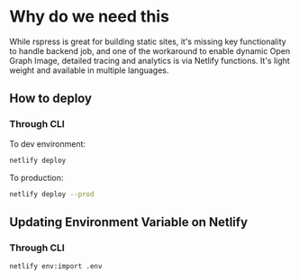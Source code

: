# Why do we need this

While rspress is great for building static sites, it's missing key functionality to handle backend job, and one of the workaround to enable dynamic Open Graph Image, detailed tracing and analytics is via Netlify functions. It's light weight and available in multiple languages.

## How to deploy 

### Through CLI 
To dev environment: 
```sh 
netlify deploy
```
To production: 
```sh
netlify deploy --prod
```

## Updating Environment Variable on Netlify

### Through CLI

```sh
netlify env:import .env
```

